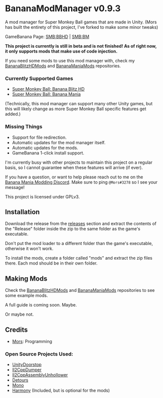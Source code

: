 # BananaModManager v0.9.3

A mod manager for Super Monkey Ball games that are made in Unity. (Mors has built the entirety of this project, I've forked to make some minor tweaks)

GameBanana Page: [SMB:BBHD](https://gamebanana.com/tools/7464) | [SMB:BM](https://gamebanana.com/tools/7542)

**This project is currently is still in beta and is not finished! As of right now, it only supports mods that make use of code injection.**

If you need some mods to use this mod manager with, check my [BananaBlitzHDMods](https://github.com/MorsGames/BananaBlitzHDMods) and [BananaManiaMods](https://github.com/MorsGames/BananaManiaMods) repositories.

### Currently Supported Games
- [Super Monkey Ball: Banana Blitz HD](https://store.steampowered.com/app/1061730/Super_Monkey_Ball_Banana_Blitz_HD)
- [Super Monkey Ball: Banana Mania](https://store.steampowered.com/app/1316910/Super_Monkey_Ball_Banana_Mania/)

(Technically, this mod manager can support many other Unity games, but this will likely change as more Super Monkey Ball specific features get added.)

### Missing Things
- Support for file redirection.
- Automatic updates for the mod manager itself.
- Automatic updates for the mods.
- GameBanana 1-click install support.

I'm currently busy with other projects to maintain this project on a regular basis, so I cannot guarantee when these features will arrive (if ever).

If you have a question, or want to help please reach out to me on the [Banana Mania Modding Discord](https://discord.gg/vuZWDMzzye). Make sure to ping `@Mors#3278` so I see your message!

This project is licensed under GPLv3.

## Installation
Download the release from the [releases](https://github.com/MorsGames/BananaModManager/releases) section and extract the contents of the "Release" folder inside the zip to the same folder as the game's executable.

Don't put the mod loader to a different folder than the game's executable, otherwise it won't work.

To install the mods, create a folder called "mods" and extract the zip files there. Each mod should be in their own folder.

## Making Mods
Check the [BananaBlitzHDMods](https://github.com/MorsGames/BananaBlitzHDMods) and [BananaManiaMods](https://github.com/MorsGames/BananaManiaMods) repositories to see some example mods.

A full guide is coming soon. Maybe. 

Or maybe not.

## Credits
- [Mors](http://mors-games.com): Programming

### Open Source Projects Used:
- [UnityDoorstop](https://github.com/NeighTools/UnityDoorstop)
- [Il2CppDumper](https://github.com/Perfare/Il2CppDumper)
- [Il2CppAssemblyUnhollower](https://github.com/knah/Il2CppAssemblyUnhollower)
- [Detours](https://github.com/microsoft/Detours)
- [Mono](https://github.com/mono/mono)
- [Harmony](https://github.com/pardeike/Harmony) (Included, but is optional for the mods)
